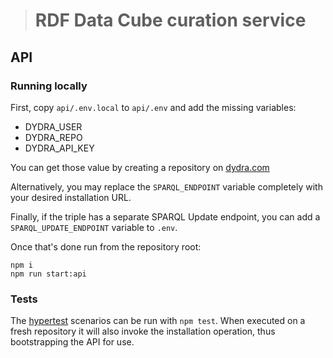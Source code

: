 > # RDF Data Cube curation service

## API

### Running locally

First, copy `api/.env.local` to `api/.env` and add the missing variables:

* DYDRA_USER
* DYDRA_REPO
* DYDRA_API_KEY

You can get those value by creating a repository on [dydra.com](https://dydra.com)

Alternatively, you may replace the `SPARQL_ENDPOINT` variable completely with your
desired installation URL. 

Finally, if the triple has a separate SPARQL Update endpoint, you can add a
`SPARQL_UPDATE_ENDPOINT` variable to `.env`.

Once that's done run from the repository root:

```
npm i
npm run start:api
```

### Tests

The [hypertest](https://testing.hypermedia.app) scenarios can be run with 
`npm test`. When executed on a fresh repository it will also invoke 
the installation operation, thus bootstrapping the API for use. 
